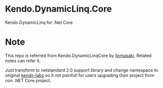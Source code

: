 # Kendo.DynamicLinq.Core
Kendo.DynamicLinq for .Net Core 

# Note
This repo is referred from Kendo.DynamicLinqCore by [linmasaki](https://github.com/linmasaki/Kendo.DynamicLinqCore). Related notes can refer it.

Just transform to netstandard 2.0 support library and change namespace to original [kendo-labs](https://github.com/kendo-labs/dlinq-helpers) so it not painfull for users upgrading their project from non .NET Core project.
